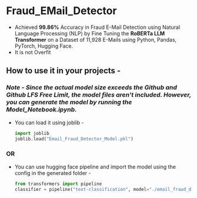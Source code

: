 # Fraud_EMail_Detector
* Achieved **99.86%** Accuracy in Fraud E-Mail Detection using Natural Language Processing (NLP) by Fine Tuning the **RoBERTa LLM Transformer** on a Dataset of 11,928 E-Mails using Python, Pandas, PyTorch, Hugging Face.
* It is not Overfit

## How to use it in your projects -

### ***Note - Since the actual model size exceeds the Github and Github LFS Free Limit, the model files aren't included. However, you can generate the model by running the Model_Notebook.ipynb.***

* You can load it using joblib -

  ``` python
  import joblib
  joblib.load("Email_Fraud_Detector_Model.pkl")
  ```
  
### **OR**
  
* You can use hugging face pipeline and import the model using the config in the generated folder -

  ``` python
  from transformers import pipeline
  classifier = pipeline("text-classification", model="./email_fraud_detector/")
  ```
